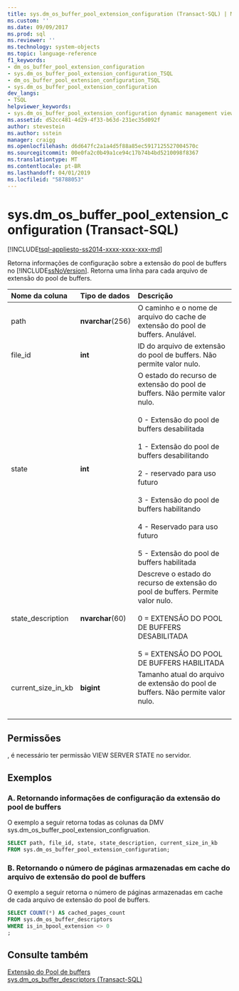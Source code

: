 ```yaml
---
title: sys.dm_os_buffer_pool_extension_configuration (Transact-SQL) | Microsoft Docs
ms.custom: ''
ms.date: 09/09/2017
ms.prod: sql
ms.reviewer: ''
ms.technology: system-objects
ms.topic: language-reference
f1_keywords:
- dm_os_buffer_pool_extension_configuration
- sys.dm_os_buffer_pool_extension_configuration_TSQL
- dm_os_buffer_pool_extension_configuration_TSQL
- sys.dm_os_buffer_pool_extension_configuration
dev_langs:
- TSQL
helpviewer_keywords:
- sys.dm_os_buffer_pool_extension_configuration dynamic management view
ms.assetid: d52cc481-4d29-4f33-b63d-231ec35d092f
author: stevestein
ms.author: sstein
manager: craigg
ms.openlocfilehash: d6d647fc2a1a4d5f88a85ec5917125527004570c
ms.sourcegitcommit: 00e0fa2c0b49a1ce94c17b74b4bd5210098f8367
ms.translationtype: MT
ms.contentlocale: pt-BR
ms.lasthandoff: 04/01/2019
ms.locfileid: "58788053"
---
```

# <a name="sysdmosbufferpoolextensionconfiguration-transact-sql"></a>sys.dm_os_buffer_pool_extension_configuration (Transact-SQL)

[!INCLUDE[tsql-appliesto-ss2014-xxxx-xxxx-xxx-md](../../includes/tsql-appliesto-ss2014-xxxx-xxxx-xxx-md.md)]

  Retorna informações de configuração sobre a extensão do pool de buffers no [!INCLUDE[ssNoVersion](../../includes/ssnoversion-md.md)]. Retorna uma linha para cada arquivo de extensão do pool de buffers.  
  

  
| Nome da coluna | Tipo de dados | Descrição |
| :---------- | :-------- | :---------- |
|path|**nvarchar**(256)|O caminho e o nome de arquivo do cache de extensão do pool de buffers. Anulável.|  
|file_id|**int**|ID do arquivo de extensão do pool de buffers. Não permite valor nulo.|  
|state|**int**|O estado do recurso de extensão do pool de buffers. Não permite valor nulo.<br /><br /> 0 - Extensão do pool de buffers desabilitada<br /><br /> 1 - Extensão do pool de buffers desabilitando<br /><br /> 2 - reservado para uso futuro<br /><br /> 3 - Extensão do pool de buffers habilitando<br /><br /> 4 - Reservado para uso futuro<br /><br /> 5 - Extensão do pool de buffers habilitada|  
|state_description|**nvarchar**(60)|Descreve o estado do recurso de extensão do pool de buffers. Permite valor nulo.<br /><br /> 0 = EXTENSÃO DO POOL DE BUFFERS DESABILITADA<br /><br /> 5 = EXTENSÃO DO POOL DE BUFFERS HABILITADA|
|current_size_in_kb|**bigint**|Tamanho atual do arquivo de extensão do pool de buffers. Não permite valor nulo.|
| &nbsp; | &nbsp; | &nbsp; |

## <a name="permissions"></a>Permissões  
 , é necessário ter permissão VIEW SERVER STATE no servidor.  
  
## <a name="examples"></a>Exemplos  
  
### <a name="a-returning-configuration-buffer-pool-extension-information"></a>A. Retornando informações de configuração da extensão do pool de buffers  
 O exemplo a seguir retorna todas as colunas da DMV sys.dm_os_buffer_pool_extension_configruation.  
  
```sql  
SELECT path, file_id, state, state_description, current_size_in_kb  
FROM sys.dm_os_buffer_pool_extension_configuration;  
```  
  
### <a name="b-returning-the-number-of-cached-pages-in-the-buffer-pool-extension-file"></a>B. Retornando o número de páginas armazenadas em cache do arquivo de extensão do pool de buffers  
 O exemplo a seguir retorna o número de páginas armazenadas em cache de cada arquivo de extensão do pool de buffers.  
  
```sql  
SELECT COUNT(*) AS cached_pages_count  
FROM sys.dm_os_buffer_descriptors  
WHERE is_in_bpool_extension <> 0  
;  
```  
  
## <a name="see-also"></a>Consulte também  
 [Extensão do Pool de buffers](../../database-engine/configure-windows/buffer-pool-extension.md)   
 [sys.dm_os_buffer_descriptors &#40;Transact-SQL&#41;](../../relational-databases/system-dynamic-management-views/sys-dm-os-buffer-descriptors-transact-sql.md)  
  
  
